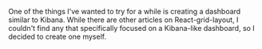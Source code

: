 One of the things I've wanted to try for a while is creating a dashboard similar to Kibana. While there are other articles on React-grid-layout, I couldn't find any that specifically focused on a Kibana-like dashboard, so I decided to create one myself.
